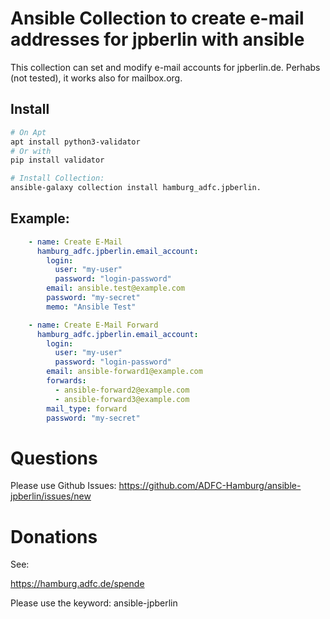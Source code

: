 # Ansible Collection to create e-mail addresses for jpberlin with ansible

This collection can set and modify e-mail accounts for jpberlin.de. Perhabs (not tested), it works also for mailbox.org.

## Install

```bash
# On Apt
apt install python3-validator
# Or with
pip install validator

# Install Collection:
ansible-galaxy collection install hamburg_adfc.jpberlin.
```

## Example:


```yaml
    - name: Create E-Mail
      hamburg_adfc.jpberlin.email_account:
        login:
          user: "my-user"
          password: "login-password"
        email: ansible.test@example.com
        password: "my-secret"
        memo: "Ansible Test"

    - name: Create E-Mail Forward
      hamburg_adfc.jpberlin.email_account:
        login:
          user: "my-user"
          password: "login-password"
        email: ansible-forward1@example.com
        forwards:
          - ansible-forward2@example.com
          - ansible-forward3@example.com
        mail_type: forward
        password: "my-secret"
```

# Questions

Please use Github Issues: https://github.com/ADFC-Hamburg/ansible-jpberlin/issues/new


# Donations

See:

https://hamburg.adfc.de/spende

Please use the keyword: ansible-jpberlin
